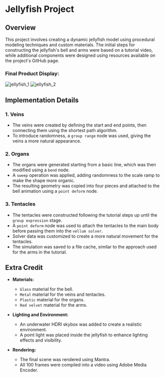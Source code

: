 # Jellyfish Project

## Overview
This project involves creating a dynamic jellyfish model using procedural modeling techniques and custom materials. The initial steps for constructing the jellyfish's bell and arms were based on a tutorial video, while additional components were designed using resources available on the project's GitHub page.

### Final Product Display:

![jellyfish_1](https://github.com/user-attachments/assets/52fc5fac-b533-4f38-8e16-6aad490f5659)
![jellyfish_2](https://github.com/user-attachments/assets/7ecc9566-6611-4960-b195-a52303ad0bff)

## Implementation Details

### 1. Veins
- The veins were created by defining the start and end points, then connecting them using the shortest path algorithm.
- To introduce randomness, a `group range` node was used, giving the veins a more natural appearance.

### 2. Organs
- The organs were generated starting from a basic line, which was then modified using a `bend` node.
- A `sweep` operation was applied, adding randomness to the scale ramp to make the shape more organic.
- The resulting geometry was copied into four pieces and attached to the bell animation using a `point deform` node.

### 3. Tentacles
- The tentacles were constructed following the tutorial steps up until the `group expression` stage.
- A `point deform` node was used to attach the tentacles to the main body before passing them into the `vellum solver`.
- Solver data was customized to create a more natural movement for the tentacles.
- The simulation was saved to a file cache, similar to the approach used for the arms in the tutorial.

## Extra Credit

- **Materials:**
  - `Glass` material for the bell.
  - `Metal` material for the veins and tentacles.
  - `Plastic` material for the organs.
  - `Red velvet` material for the arms.

- **Lighting and Environment:**
  - An underwater HDRI skybox was added to create a realistic environment.
  - A point light was placed inside the jellyfish to enhance lighting effects and visibility.

- **Rendering:**
  - The final scene was rendered using Mantra.
  - All 100 frames were compiled into a video using Adobe Media Encoder.
